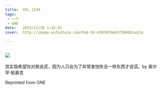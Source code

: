 ```yaml
---
title:	VOL.1149
tags:
 - 一个
 - ONE
date:	2015/11/30 1:42:01
cover:	http://image.wufazhuce.com/Fmb-5U-KIHtBfdwGSfZW4bEsaSJa

---
```

![](http://image.wufazhuce.com/Fmb-5U-KIHtBfdwGSfZW4bEsaSJa)
---

其实我希望你对我说谎，因为人只会为了非常害怕失去一样东西才说谎。by 奥尔罕·帕慕克
 
Reprinted from ONE
